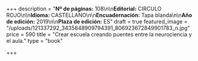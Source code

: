 +++
description = "**Nº de páginas:** 108\n\n**Editorial:** CIRCULO ROJO\n\n**Idioma:** CASTELLANO\n\n**Encuadernación:** Tapa blanda\n\n**Año de edición:** 2019\n\n**Plaza de edición:** ES"
draft = true
featured_image = "/uploads/121337292_3435848909794391_806923672849901783_n.jpg"
price = 590
title = "Crear escuela creando puentes entre la neurociencia y el aula."
type = "book"

+++
